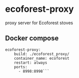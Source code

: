 # ecoforest-proxy
proxy server for Ecoforest stoves

## Docker compose
```
ecoforest-proxy:  
    build: ./ecoforest_proxy/
    container_name: ecoforest
    restart: always
    ports:
      - 8998:8998```
